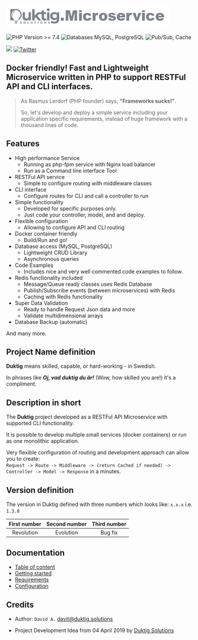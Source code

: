 ![Image](documentation/duktig.microservice.logo.png "Duktig.Microservice")

![PHP Version >= 7.4](https://img.shields.io/badge/PHP%20Version-%3E%3D%207.4-green?style=flat "PHP Version >= 7.4")
![Databases MySQL, PostgreSQL](https://img.shields.io/badge/Databases-MySQL,%20PostgreSQL-blue?style=flat "Databases MySQL, PostgreSQL")
![Pub/Sub, Cache](https://img.shields.io/badge/Pub/Sub,%20Cache-Redis-red?style=flat "Pub/Sub, Cache")


[<img src="https://img.shields.io/badge/slack-@duktig-solutions/framework?style=flat&logo=slack">](https://app.slack.com/client/T04PR9UCJR0/C04QX3JGEG5/rimeto_profile/U04PNBQAHJR?style=flat)
[![Twitter](https://img.shields.io/twitter/follow/DuktigS?label=News%20on%20Twitter%20)](https://twitter.com/DuktigS)


## Docker friendly! Fast and Lightweight Microservice written in PHP to support RESTFul API and CLI interfaces.

> As Rasmus Lerdorf (PHP founder) says, **"Frameworks sucks!"**.
>
> So, let's develop and deploy a simple service including your application specific requirements, 
> instead of huge framework with a thousand lines of code.

## Features

 - High performance Service
   - Running as php-fpm service with Nginx load balancer
   - Run as a Command line interface Tool
 - RESTFul API service
   - Simple to configure routing with middleware classes
 - CLI interface
   - Configure routes for CLI and call a controller to run
 - Simple functionality
   - Developed for specific purposes only.
   - Just code your controller, model, and and deploy.
 - Flexible configuration
   - Allowing to configure API and CLI routing 
 - Docker container friendly
   - Build/Run and go!
 - Database access (MySQL, PostgreSQL)
    - Lightweight CRUD Library
    - Asynchronous queries
 - Code Examples
   - Includes nice and very well commented code examples to follow.
 - Redis functionality included
    - Message/Queue ready classes uses Redis Database
    - Publish/Subscribe events (between microservices) with Redis
    - Caching with Redis functionality
 - Super Data Validation
    - Ready to handle Request Json data and more
    - Validate multidimensional arrays
 - Database Backup (automatic)
          
And many more.
 
## Project Name definition

**Duktig** means skilled, capable, or hard-working - in Swedish. 
  
In phrases like ***Oj, vad duktig du är!*** (Wow, how skilled you are!) it's a compliment.

## Description in short

The **Duktig** project developed as a RESTFul API Microservice with supported CLI functionality.

It is possible to develop multiple small services (docker containers) or run as one monolithic application.

Very flexible configuration of routing and development approach can allow you to create:  
`Request -> Route -> Middleware -> (return Cached if needed) -> Controller -> Model -> Response` in a minutes.

## Version definition

The version in Duktig defined with three numbers which looks like: `x.x.x` i.e. `1.3.8`
 
| First number | Second number | Third number |
|:------------:|:-------------:|:------------:|
|  Revolution  |   Evolution   |   Bug fix    |
   
## Documentation

- [Table of content](documentation/Readme.md)
- [Getting started](documentation/getting-started.md)
- [Requirements](documentation/requirements.md)
- [Configuration](documentation/configuration.md)
 
## Credits
   
- Author: `David A.` [davit@duktig.solutions](mailto:davit@duktig.solutions)

- Project Development Idea from 04 April 2019 by [Duktig Solutions](http://https://duktig.solutions/) 


